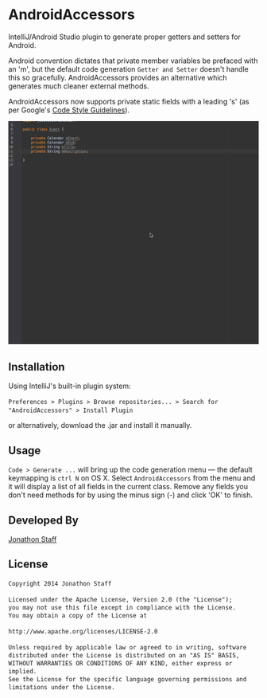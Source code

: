 AndroidAccessors
================

IntelliJ/Android Studio plugin to generate proper getters and setters for Android.

Android convention dictates that private member variables be prefaced with an 'm', but the default code generation `Getter and Setter` doesn't handle this so gracefully.  AndroidAccessors provides an alternative which generates much cleaner external methods.

AndroidAccessors now supports private static fields with a leading 's' (as per Google's [Code Style Guidelines](https://source.android.com/source/code-style.html)).

![](AndroidAccessors.gif)

Installation
------------

Using IntelliJ's built-in plugin system:

`Preferences > Plugins > Browse repositories... > Search for "AndroidAccessors" > Install Plugin`

or alternatively, download the .jar and install it manually.

Usage
-----

`Code > Generate ...` will bring up the code generation menu — the default keymapping is `ctrl N` on OS X.  Select `AndroidAccessors` from the menu and it will display a list of all fields in the current class.  Remove any fields you don't need methods for by using the minus sign (-) and click 'OK' to finish.

Developed By
------------

[Jonathon Staff](http://jonathonstaff.com)

License
-------

    Copyright 2014 Jonathon Staff

    Licensed under the Apache License, Version 2.0 (the "License");
    you may not use this file except in compliance with the License.
    You may obtain a copy of the License at

    http://www.apache.org/licenses/LICENSE-2.0

    Unless required by applicable law or agreed to in writing, software
    distributed under the License is distributed on an "AS IS" BASIS,
    WITHOUT WARRANTIES OR CONDITIONS OF ANY KIND, either express or implied.
    See the License for the specific language governing permissions and
    limitations under the License.
